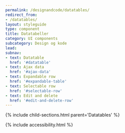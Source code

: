 ```yaml
---
permalink: /designandcode/datatables/
redirect_from:
- /datatables/
layout: styleguide
type: component
title: Datatabeller
category: UI components
subcategory: Design og kode
lead:
subnav:
- text: Datatable
  href: '#datatable'
- text: Ajax data
  href: '#ajax-data'
- text: Expandable row
  href: '#expandable-table'
- text: Selectable row
  href: '#selectable-row'
- text: Edit and delete
  href: '#edit-and-delete-row'
---
```


{% include child-sections.html parent='Datatables' %}

{% include accessibility.html %}
